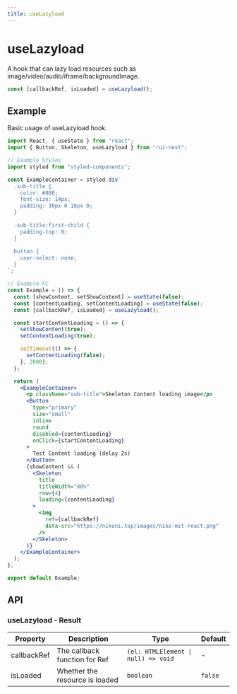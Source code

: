```yaml
---
title: useLazyload
---
```


# useLazyload

A hook that can lazy load resources such as image/video/audio/iframe/backgroundImage.

```ts
const [callbackRef, isLoaded] = useLazyload();
```

## Example

Basic usage of useLazyload hook.

```jsx live=local
import React, { useState } from "react";
import { Button, Skeleton, useLazyload } from "rui-next";

// Example Styles
import styled from "styled-components";

const ExampleContainer = styled.div`
  .sub-title {
    color: #888;
    font-size: 14px;
    padding: 30px 0 18px 0;
  }

  .sub-title:first-child {
    padding-top: 0;
  }

  button {
    user-select: none;
  }
`;

// Example FC
const Example = () => {
  const [showContent, setShowContent] = useState(false);
  const [contentLoading, setContentLoading] = useState(false);
  const [callbackRef, isLoaded] = useLazyload();

  const startContentLoading = () => {
    setShowContent(true);
    setContentLoading(true);

    setTimeout(() => {
      setContentLoading(false);
    }, 2000);
  };

  return (
    <ExampleContainer>
      <p className="sub-title">Skeleton Content loading image</p>
      <Button
        type="primary"
        size="small"
        inline
        round
        disabled={contentLoading}
        onClick={startContentLoading}
      >
        Test Content loading (delay 2s)
      </Button>
      {showContent && (
        <Skeleton
          title
          titleWidth="80%"
          row={4}
          loading={contentLoading}
        >
          <img
            ref={callbackRef}
            data-src="https://nikoni.top/images/niko-mit-react.png"
          />
        </Skeleton>
      )}
    </ExampleContainer>
  );
};

export default Example;
```

## API

### useLazyload - Result

| Property | Description                                 | Type                   | Default |
|----------|---------------------------------------------|------------------------|---------|
| callbackRef | The callback function for Ref | `(el: HTMLElement \| null) => void` | - |
| isLoaded | Whether the resource is loaded | `boolean` | `false` |
